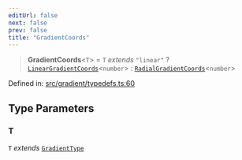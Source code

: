 ```yaml
---
editUrl: false
next: false
prev: false
title: "GradientCoords"
---
```


> **GradientCoords**\<`T`\> = `T` *extends* `"linear"` ? [`LinearGradientCoords`](/api/type-aliases/lineargradientcoords/)\<`number`\> : [`RadialGradientCoords`](/api/type-aliases/radialgradientcoords/)\<`number`\>

Defined in: [src/gradient/typedefs.ts:60](https://github.com/fabricjs/fabric.js/blob/8206f10a405480a7ba988ff6cfdde6412c1f13f8/src/gradient/typedefs.ts#L60)

## Type Parameters

### T

`T` *extends* [`GradientType`](/api/type-aliases/gradienttype/)
